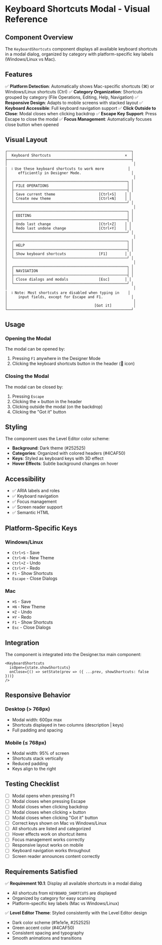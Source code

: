 # Keyboard Shortcuts Modal - Visual Reference

## Component Overview

The `KeyboardShortcuts` component displays all available keyboard shortcuts in a modal dialog, organized by category with platform-specific key labels (Windows/Linux vs Mac).

## Features

✅ **Platform Detection**: Automatically shows Mac-specific shortcuts (⌘) or Windows/Linux shortcuts (Ctrl)
✅ **Category Organization**: Shortcuts grouped by category (File Operations, Editing, Help, Navigation)
✅ **Responsive Design**: Adapts to mobile screens with stacked layout
✅ **Keyboard Accessible**: Full keyboard navigation support
✅ **Click Outside to Close**: Modal closes when clicking backdrop
✅ **Escape Key Support**: Press Escape to close the modal
✅ **Focus Management**: Automatically focuses close button when opened

## Visual Layout

```
┌─────────────────────────────────────────────────────────┐
│  Keyboard Shortcuts                                  ×  │
├─────────────────────────────────────────────────────────┤
│                                                          │
│  ℹ️ Use these keyboard shortcuts to work more           │
│     efficiently in Designer Mode.                       │
│                                                          │
│  ┌────────────────────────────────────────────────────┐ │
│  │ FILE OPERATIONS                                    │ │
│  ├────────────────────────────────────────────────────┤ │
│  │ Save current theme                    [Ctrl+S]    │ │
│  │ Create new theme                      [Ctrl+N]    │ │
│  └────────────────────────────────────────────────────┘ │
│                                                          │
│  ┌────────────────────────────────────────────────────┐ │
│  │ EDITING                                            │ │
│  ├────────────────────────────────────────────────────┤ │
│  │ Undo last change                      [Ctrl+Z]    │ │
│  │ Redo last undone change               [Ctrl+Y]    │ │
│  └────────────────────────────────────────────────────┘ │
│                                                          │
│  ┌────────────────────────────────────────────────────┐ │
│  │ HELP                                               │ │
│  ├────────────────────────────────────────────────────┤ │
│  │ Show keyboard shortcuts               [F1]        │ │
│  └────────────────────────────────────────────────────┘ │
│                                                          │
│  ┌────────────────────────────────────────────────────┐ │
│  │ NAVIGATION                                         │ │
│  ├────────────────────────────────────────────────────┤ │
│  │ Close dialogs and modals              [Esc]       │ │
│  └────────────────────────────────────────────────────┘ │
│                                                          │
│  ℹ️ Note: Most shortcuts are disabled when typing in    │
│     input fields, except for Escape and F1.             │
│                                                          │
│                                        [Got it]          │
└─────────────────────────────────────────────────────────┘
```

## Usage

### Opening the Modal

The modal can be opened by:
1. Pressing `F1` anywhere in the Designer Mode
2. Clicking the keyboard shortcuts button in the header (🎹 icon)

### Closing the Modal

The modal can be closed by:
1. Pressing `Escape`
2. Clicking the × button in the header
3. Clicking outside the modal (on the backdrop)
4. Clicking the "Got it" button

## Styling

The component uses the Level Editor color scheme:
- **Background**: Dark theme (#252525)
- **Categories**: Organized with colored headers (#4CAF50)
- **Keys**: Styled as keyboard keys with 3D effect
- **Hover Effects**: Subtle background changes on hover

## Accessibility

- ✅ ARIA labels and roles
- ✅ Keyboard navigation
- ✅ Focus management
- ✅ Screen reader support
- ✅ Semantic HTML

## Platform-Specific Keys

### Windows/Linux
- `Ctrl+S` - Save
- `Ctrl+N` - New Theme
- `Ctrl+Z` - Undo
- `Ctrl+Y` - Redo
- `F1` - Show Shortcuts
- `Escape` - Close Dialogs

### Mac
- `⌘S` - Save
- `⌘N` - New Theme
- `⌘Z` - Undo
- `⌘Y` - Redo
- `F1` - Show Shortcuts
- `Esc` - Close Dialogs

## Integration

The component is integrated into the Designer.tsx main component:

```tsx
<KeyboardShortcuts
  isOpen={state.showShortcuts}
  onClose={() => setState(prev => ({ ...prev, showShortcuts: false }))}
/>
```

## Responsive Behavior

### Desktop (> 768px)
- Modal width: 600px max
- Shortcuts displayed in two columns (description | keys)
- Full padding and spacing

### Mobile (≤ 768px)
- Modal width: 95% of screen
- Shortcuts stack vertically
- Reduced padding
- Keys align to the right

## Testing Checklist

- [ ] Modal opens when pressing F1
- [ ] Modal closes when pressing Escape
- [ ] Modal closes when clicking backdrop
- [ ] Modal closes when clicking × button
- [ ] Modal closes when clicking "Got it" button
- [ ] Correct keys shown on Mac vs Windows/Linux
- [ ] All shortcuts are listed and categorized
- [ ] Hover effects work on shortcut items
- [ ] Focus management works correctly
- [ ] Responsive layout works on mobile
- [ ] Keyboard navigation works throughout
- [ ] Screen reader announces content correctly

## Requirements Satisfied

✅ **Requirement 10.1**: Display all available shortcuts in a modal dialog
- All shortcuts from `KEYBOARD_SHORTCUTS` are displayed
- Organized by category for easy scanning
- Platform-specific key labels (Mac vs Windows/Linux)

✅ **Level Editor Theme**: Styled consistently with the Level Editor design
- Dark color scheme (#1e1e1e, #252525)
- Green accent color (#4CAF50)
- Consistent spacing and typography
- Smooth animations and transitions
